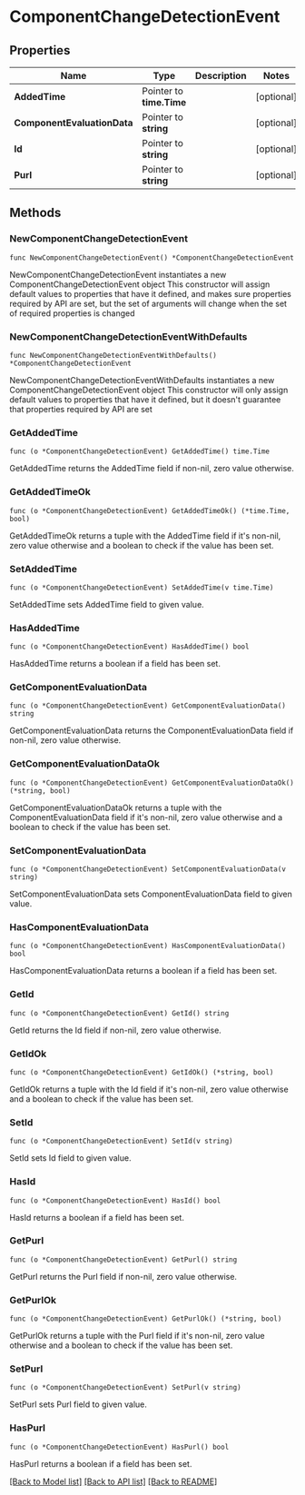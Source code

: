 # ComponentChangeDetectionEvent

## Properties

Name | Type | Description | Notes
------------ | ------------- | ------------- | -------------
**AddedTime** | Pointer to **time.Time** |  | [optional] 
**ComponentEvaluationData** | Pointer to **string** |  | [optional] 
**Id** | Pointer to **string** |  | [optional] 
**Purl** | Pointer to **string** |  | [optional] 

## Methods

### NewComponentChangeDetectionEvent

`func NewComponentChangeDetectionEvent() *ComponentChangeDetectionEvent`

NewComponentChangeDetectionEvent instantiates a new ComponentChangeDetectionEvent object
This constructor will assign default values to properties that have it defined,
and makes sure properties required by API are set, but the set of arguments
will change when the set of required properties is changed

### NewComponentChangeDetectionEventWithDefaults

`func NewComponentChangeDetectionEventWithDefaults() *ComponentChangeDetectionEvent`

NewComponentChangeDetectionEventWithDefaults instantiates a new ComponentChangeDetectionEvent object
This constructor will only assign default values to properties that have it defined,
but it doesn't guarantee that properties required by API are set

### GetAddedTime

`func (o *ComponentChangeDetectionEvent) GetAddedTime() time.Time`

GetAddedTime returns the AddedTime field if non-nil, zero value otherwise.

### GetAddedTimeOk

`func (o *ComponentChangeDetectionEvent) GetAddedTimeOk() (*time.Time, bool)`

GetAddedTimeOk returns a tuple with the AddedTime field if it's non-nil, zero value otherwise
and a boolean to check if the value has been set.

### SetAddedTime

`func (o *ComponentChangeDetectionEvent) SetAddedTime(v time.Time)`

SetAddedTime sets AddedTime field to given value.

### HasAddedTime

`func (o *ComponentChangeDetectionEvent) HasAddedTime() bool`

HasAddedTime returns a boolean if a field has been set.

### GetComponentEvaluationData

`func (o *ComponentChangeDetectionEvent) GetComponentEvaluationData() string`

GetComponentEvaluationData returns the ComponentEvaluationData field if non-nil, zero value otherwise.

### GetComponentEvaluationDataOk

`func (o *ComponentChangeDetectionEvent) GetComponentEvaluationDataOk() (*string, bool)`

GetComponentEvaluationDataOk returns a tuple with the ComponentEvaluationData field if it's non-nil, zero value otherwise
and a boolean to check if the value has been set.

### SetComponentEvaluationData

`func (o *ComponentChangeDetectionEvent) SetComponentEvaluationData(v string)`

SetComponentEvaluationData sets ComponentEvaluationData field to given value.

### HasComponentEvaluationData

`func (o *ComponentChangeDetectionEvent) HasComponentEvaluationData() bool`

HasComponentEvaluationData returns a boolean if a field has been set.

### GetId

`func (o *ComponentChangeDetectionEvent) GetId() string`

GetId returns the Id field if non-nil, zero value otherwise.

### GetIdOk

`func (o *ComponentChangeDetectionEvent) GetIdOk() (*string, bool)`

GetIdOk returns a tuple with the Id field if it's non-nil, zero value otherwise
and a boolean to check if the value has been set.

### SetId

`func (o *ComponentChangeDetectionEvent) SetId(v string)`

SetId sets Id field to given value.

### HasId

`func (o *ComponentChangeDetectionEvent) HasId() bool`

HasId returns a boolean if a field has been set.

### GetPurl

`func (o *ComponentChangeDetectionEvent) GetPurl() string`

GetPurl returns the Purl field if non-nil, zero value otherwise.

### GetPurlOk

`func (o *ComponentChangeDetectionEvent) GetPurlOk() (*string, bool)`

GetPurlOk returns a tuple with the Purl field if it's non-nil, zero value otherwise
and a boolean to check if the value has been set.

### SetPurl

`func (o *ComponentChangeDetectionEvent) SetPurl(v string)`

SetPurl sets Purl field to given value.

### HasPurl

`func (o *ComponentChangeDetectionEvent) HasPurl() bool`

HasPurl returns a boolean if a field has been set.


[[Back to Model list]](../README.md#documentation-for-models) [[Back to API list]](../README.md#documentation-for-api-endpoints) [[Back to README]](../README.md)


